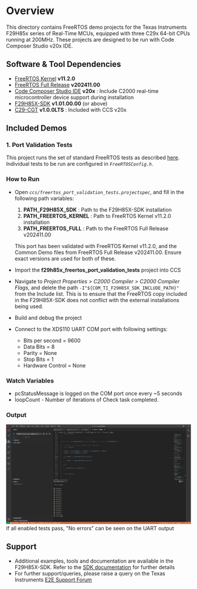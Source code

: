 # Overview

This directory contains FreeRTOS demo projects for the Texas Instruments F29H85x series of Real-Time MCUs, equipped with three C29x 64-bit CPUs running at 200MHz. These projects are designed to be run with Code Composer Studio v20x IDE.

## Software & Tool Dependencies

- [FreeRTOS Kernel](https://github.com/FreeRTOS/FreeRTOS-Kernel/releases/tag/V11.2.0) **v11.2.0**
- [FreeRTOS Full Release](https://github.com/FreeRTOS/FreeRTOS/releases/tag/202411.00) **v202411.00**
- [Code Composer Studio IDE](https://www.ti.com/tool/download/CCSTUDIO) **v20x** : Include C2000 real-time microcontroller device support during installation
- [F29H85X-SDK](https://www.ti.com/tool/download/F29H85X-SDK/1.01.00.00) **v1.01.00.00** (or above)
- [C29-CGT](https://www.ti.com/tool/download/C29-CGT/1.0.0.LTS) **v1.0.0LTS** : Included with CCS v20x

## Included Demos

### 1. Port Validation Tests

This project runs the set of standard FreeRTOS tests as described [here](https://github.com/FreeRTOS/FreeRTOS/blob/main/FreeRTOS/Demo/ThirdParty/Template/README.md). Individual tests to be run are configured in *`FreeRTOSConfig.h`*.

### How to Run

- Open *`ccs/freertos_port_validation_tests.projectspec`*, and fill in the following path variables:
    1. **PATH_F29H85X_SDK** : Path to the F29H85X-SDK installation
    2. **PATH_FREERTOS_KERNEL** : Path to FreeRTOS Kernel v11.2.0 installation
    3. **PATH_FREERTOS_FULL** : Path to the FreeRTOS Full Release v202411.00
  
  This port has been validated with FreeRTOS Kernel v11.2.0, and the Common Demo files from FreeRTOS Full Release v202411.00. Ensure exact versions are used for both of these.

- Import the **f29h85x_freertos_port_validation_tests** project into CCS
- Navigate to *Project Properties > C2000 Compiler > C2000 Compiler Flags*, and delete the path `-I"${COM_TI_F29H85X_SDK_INCLUDE_PATH}"` from the Include list. This is to ensure that the FreeRTOS copy included in the F29H85X-SDK does not conflict with the external installations being used.
- Build and debug the project
- Connect to the XDS110 UART COM port with following settings:
    - Bits per second = 9600
    - Data Bits = 8
    - Parity = None
    - Stop Bits = 1
    - Hardware Control = None

### Watch Variables

- pcStatusMessage is logged on the COM port once every ~5 seconds
- loopCount - Number of iterations of Check task completed.

### Output
![Expected Output](./Images/port_validation_output.png)
If all enabled tests pass, "No errors" can be seen on the UART output

## Support

- Additional examples, tools and documentation are available in the F29H85X-SDK. Refer to the [SDK documentation](https://software-dl.ti.com/C2000/docs/f29h85x-sdk/latest/docs/html/index.html) for further details  
- For further support/queries, please raise a query on the Texas Instruments [E2E Support Forum](https://e2e.ti.com/)  
